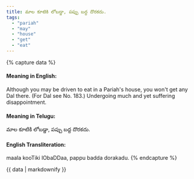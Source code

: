 ```yaml
---
title: మాల కూటికి లోబడ్డా, పప్పు బద్ద దొరకదు.
tags:
  - "pariah"
  - "may"
  - "house"
  - "get"
  - "eat"
---
```


{% capture data %}
#### Meaning in English:
Although you may be driven to eat in a Pariah's house, you won't get any Dal there.
(For Dal see No. 183.)
Undergoing much and yet suffering disappointment.

#### Meaning in Telugu:
మాల కూటికి లోబడ్డా, పప్పు బద్ద దొరకదు.

#### English Transliteration:
maala kooTiki lObaDDaa, pappu badda dorakadu.
{% endcapture %}

{{ data | markdownify }}

